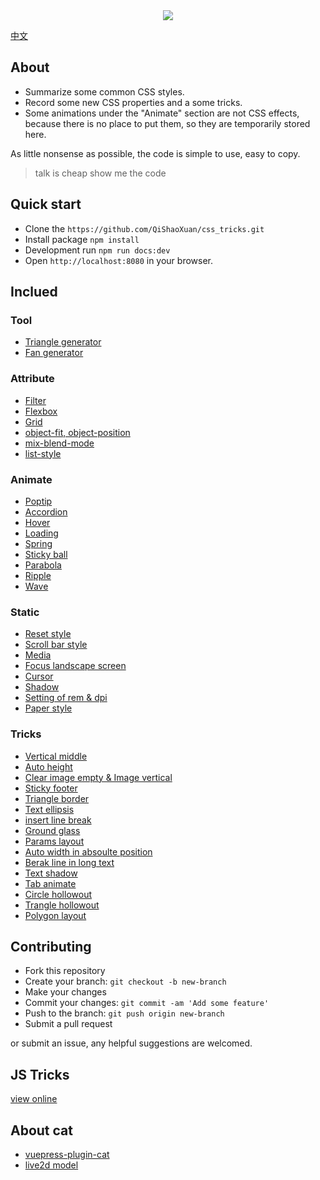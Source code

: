 <div align="center"><img src="https://raw.githubusercontent.com/QiShaoXuan/css_tricks/master/logo.png"></div>

<a href='https://github.com/QiShaoXuan/css_tricks/'>中文</a>

## About

- Summarize some common CSS styles.
- Record some new CSS properties and a some tricks.
- Some animations under the "Animate" section are not CSS effects, because there is no place to put them, so they are temporarily stored here.

As little nonsense as possible, the code is simple to use, easy to copy.

> talk is cheap show me the code

## Quick start

- Clone the `https://github.com/QiShaoXuan/css_tricks.git`
- Install package `npm install`
- Development run `npm run docs:dev`
- Open `http://localhost:8080` in your browser.

## Inclued 

### Tool
- <a href="https://qishaoxuan.github.io/css_tricks/_en/createTriangle/">Triangle generator</a>
- <a href="https://qishaoxuan.github.io/css_tricks/_en/sector/">Fan generator</a>

### Attribute
- <a href="https://qishaoxuan.github.io/css_tricks/_en/filter/">Filter</a>
- <a href="https://qishaoxuan.github.io/css_tricks/_en/flexbox/">Flexbox</a>
- <a href="https://qishaoxuan.github.io/css_tricks/_en/grid/">Grid</a>
- <a href="https://qishaoxuan.github.io/css_tricks/_en/object/">object-fit, object-position</a>
- <a href="https://qishaoxuan.github.io/css_tricks/_en/mixBlendMode/">mix-blend-mode</a>
- <a href="https://qishaoxuan.github.io/css_tricks/_en/list/">list-style</a>

### Animate
- <a href="https://qishaoxuan.github.io/css_tricks/_en/poptip/">Poptip</a>
- <a href="https://qishaoxuan.github.io/css_tricks/_en/accordion/">Accordion</a>
- <a href="https://qishaoxuan.github.io/css_tricks/_en/hover/">Hover</a>
- <a href="https://qishaoxuan.github.io/css_tricks/_en/loading/">Loading</a>
- <a href="https://qishaoxuan.github.io/css_tricks/_en/spring/">Spring</a>
- <a href="https://qishaoxuan.github.io/css_tricks/_en/stickyBall/">Sticky ball</a>
- <a href="https://qishaoxuan.github.io/css_tricks/_en/parabola/">Parabola</a>
- <a href="https://qishaoxuan.github.io/css_tricks/_en/notCSS/ripple">Ripple</a>
- <a href="https://qishaoxuan.github.io/css_tricks/_en/notCSS/wave">Wave</a>

### Static
- <a href="https://qishaoxuan.github.io/css_tricks/_en/reset/">Reset style</a>
- <a href="https://qishaoxuan.github.io/css_tricks/_en/scrollTemp/">Scroll bar style</a>
- <a href="https://qishaoxuan.github.io/css_tricks/_en/media/">Media</a>
- <a href="https://qishaoxuan.github.io/css_tricks/_en/landscapeScreen/">Focus landscape screen</a>
- <a href="https://qishaoxuan.github.io/css_tricks/_en/cursor/">Cursor</a>
- <a href="https://qishaoxuan.github.io/css_tricks/_en/shadow/">Shadow</a>
- <a href="https://qishaoxuan.github.io/css_tricks/_en/remDpi/">Setting of rem & dpi</a>
- <a href="https://qishaoxuan.github.io/css_tricks/_en/paper/">Paper style</a>

### Tricks
- <a href="https://qishaoxuan.github.io/css_tricks/_en/verticalMiddle/">Vertical middle</a>
- <a href="https://qishaoxuan.github.io/css_tricks/_en/autoHeight/">Auto height</a>
- <a href="https://qishaoxuan.github.io/css_tricks/_en/vertical/">Clear image empty & Image vertical</a>
- <a href="https://qishaoxuan.github.io/css_tricks/_en/bottom/">Sticky footer</a>
- <a href="https://qishaoxuan.github.io/css_tricks/_en/triangle/">Triangle border</a>
- <a href="https://qishaoxuan.github.io/css_tricks/_en/ellipsis/">Text ellipsis</a>
- <a href="https://qishaoxuan.github.io/css_tricks/_en/lineBreak/">insert line break</a>
- <a href="https://qishaoxuan.github.io/css_tricks/_en/glass/">Ground glass</a>
- <a href="https://qishaoxuan.github.io/css_tricks/_en/align/">Params layout</a>
- <a href="https://qishaoxuan.github.io/css_tricks/_en/positionWidth/">Auto width in absoulte position</a>
- <a href="https://qishaoxuan.github.io/css_tricks/_en/longText/">Berak line in long text</a>
- <a href="https://qishaoxuan.github.io/css_tricks/_en/textShadow/">Text shadow</a>
- <a href="https://qishaoxuan.github.io/css_tricks/_en/tab/">Tab animate</a>
- <a href="https://qishaoxuan.github.io/css_tricks/_en/hollowOut/">Circle hollowout</a>
- <a href="https://qishaoxuan.github.io/css_tricks/_en/hollowOut/trangle.md">Trangle hollowout</a>
- <a href="https://qishaoxuan.github.io/css_tricks/_en/polygonLayout/">Polygon layout</a>


## Contributing

- Fork this repository
- Create your branch: `git checkout -b new-branch`
- Make your changes
- Commit your changes: `git commit -am 'Add some feature'`
- Push to the branch: `git push origin new-branch`
- Submit a pull request

or submit an issue, any helpful suggestions are welcomed.

## JS Tricks
<a href="https://qishaoxuan.github.io/js_tricks/" target="_blank">view online</a>

## About cat

- <a href="https://github.com/QiShaoXuan/vuepress-plugin-cat" target="_blank">vuepress-plugin-cat</a>
- <a href="https://github.com/QiShaoXuan/live2DModel">live2d model</a>
